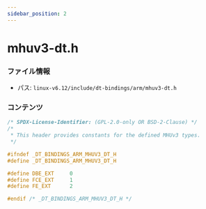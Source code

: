 ```yaml
---
sidebar_position: 2
---
```

# mhuv3-dt.h

### ファイル情報

- パス: `linux-v6.12/include/dt-bindings/arm/mhuv3-dt.h`

### コンテンツ

```h
/* SPDX-License-Identifier: (GPL-2.0-only OR BSD-2-Clause) */
/*
 * This header provides constants for the defined MHUv3 types.
 */

#ifndef _DT_BINDINGS_ARM_MHUV3_DT_H
#define _DT_BINDINGS_ARM_MHUV3_DT_H

#define DBE_EXT		0
#define FCE_EXT		1
#define FE_EXT		2

#endif /* _DT_BINDINGS_ARM_MHUV3_DT_H */

```
